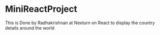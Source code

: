 # MiniReactProject
This is Done by Radhakrishnan at Nexturn on React to display the country details around the world
